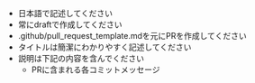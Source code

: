 - 日本語で記述してください
- 常にdraftで作成してください
- .github/pull_request_template.mdを元にPRを作成してください
- タイトルは簡潔にわかりやすく記述してください
- 説明は下記の内容を含んでください
  - PRに含まれる各コミットメッセージ
